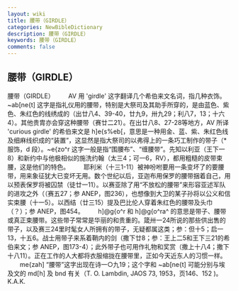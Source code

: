 ```yaml
---
layout: wiki
title: 腰带（GIRDLE）
categories: NewBibleDictionary
description: 腰带（GIRDLE）
keywords: 腰带（GIRDLE）
comments: false
---
```


## 腰带（GIRDLE）



腰带（GIRDLE）
　　AV 用 'girdle' 这字翻译几个希伯来文名词，指几种衣饰。~ab[ne{t] 这字是指礼仪用的腰带，特别是大祭司及其助手所穿的，是由蓝色、紫色、朱红色的线绣成的（出廿八4、39-40，廿九9，卅九29；利八7，13；十六4）。其他贵胄亦会穿这种腰带（赛廿二21）。在出廿八8、27-28等地方，AV 所译 'curious girdle' 的希伯来文是 h]e{s%eb[，意思是一种用金、蓝、紫、朱红色线及细麻线织成的“装置”，这显然是指大祭司的以弗得上的一条巧工制作的带子（*服饰，d 段）。~e{zo^r 这字一般是指“围腰布”、“缠腰带”。先知以利亚（王下一8）和新约中与他极相似的施洗约翰（太三4；可一6，RV），都用粗糙的皮带束腰，这是他们的特色。
　　耶利米（十三1-11）被神吩咐要用一条变坏了的要腰带，用来象征犹大已变坏无用。数个世纪以后，亚迦布用保罗的腰带捆着自己，用以预表保罗将被囚禁（徒廿一11）。以赛亚除了用“不放松的腰带”来形容亚述军队的进攻之外（（赛五27；参 ANEP，图236），也想像到大卫的某子孙将以公义和信实束腰（十一5）。以西结（廿三15）提及巴比伦人穿着朱红色的腰带及头巾（？）；参 ANEP，图454。
　　h]@g{o^r 和 h]@g{o^ra^ 的意思是带子、腰带或真正束腰带。这些带子常常是华丽的和贵重的。箴卅一24所说的那些供出售的带子，以及赛三24里时髦女人所拥有的带子，无疑都属这类；参：但十5；启一13，十五6。战士用带子来系着鞘内的剑（撒下廿8；参：王上二5和王下三21的希伯来文；参 ANEP，图173-4）；此外带子也可用作礼物和奖赏（撒上十八4；撒下十八11）。正在工作的人大都将衣服缩拢在腰带里，正如今天近东人的习惯一样。
　　me{zah] “腰带”这字出现在诗一○九19；这个字和 ~ab[ne{t] 可能分别与埃及文的 md[h] 及 bnd 有关（T. O. Lambdin, JAOS 73, 1953，页146、152 )。
K.A.K.




